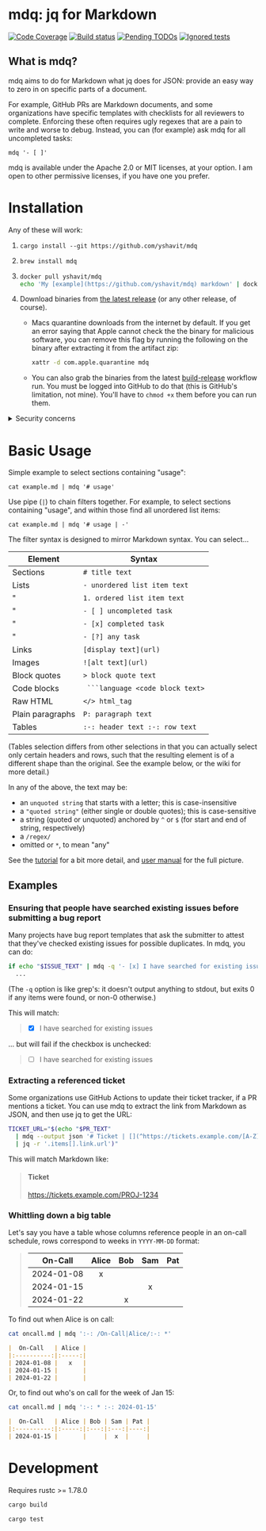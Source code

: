 # mdq: jq for Markdown

[![Code Coverage][coverage-shield]][coverage-link]
[![Build status][build-shield]][build-link]
[![Pending TODOs][todos-shield]][todos-link]
[![Ignored tests][ignoreds-shield]][ignoreds-link]

[coverage-shield]: https://img.shields.io/endpoint?url=https%3A%2F%2Fgist.githubusercontent.com%2Fyshavit%2F53901a0115b596e015a891c41fb0f256%2Fraw%2Fmdq-coverage.json

[coverage-link]: https://github.com/yshavit/mdq/actions/workflows/coverage.yml?query=branch%3Amain

[build-shield]: https://github.com/yshavit/mdq/actions/workflows/rust.yml/badge.svg

[build-link]: https://github.com/yshavit/mdq/actions/workflows/rust.yml?query=branch%3Amain

[todos-shield]: https://img.shields.io/endpoint?url=https%3A%2F%2Fgist.githubusercontent.com%2Fyshavit%2Fe7a9e9e72651da0d7d2b1fbbe56237d0%2Fraw%2Fmdq-todos.json

[todos-link]: https://github.com/search?q=repo%3Ayshavit%2Fmdq+NOT+path%3A.github%2Fworkflows%2Fcoverage.yml+NOT+path%3AREADME.md+todo&type=code

[ignoreds-shield]: https://img.shields.io/endpoint?url=https%3A%2F%2Fgist.githubusercontent.com%2Fyshavit%2F782a8dc5f77d2cf4b1c774da72636f00%2Fraw%2Fmdq-ignoreds.json

[ignoreds-link]: https://github.com/search?q=repo%3Ayshavit%2Fmdq+%28%28path%3A%2F%5C.rs%24%2F+%22%23%5Bignore%5D%22%29+OR+%28path%3Atests%2Fmd_cases+%2F%5Eignore%2F%29%29&type=code

## What is mdq?

mdq aims to do for Markdown what jq does for JSON: provide an easy way to zero in on specific parts of a document.

For example, GitHub PRs are Markdown documents, and some organizations have specific templates with checklists for all
reviewers to complete. Enforcing these often requires ugly regexes that are a pain to write and worse to debug. Instead,
you can (for example) ask mdq for all uncompleted tasks:

```shell
mdq '- [ ]'
```

mdq is available under the Apache 2.0 or MIT licenses, at your option. I am open to other permissive licenses, if you
have one you prefer.

# Installation

Any of these will work:

1. ```shell
   cargo install --git https://github.com/yshavit/mdq
   ```
2. ```shell
   brew install mdq
   ```
3. ```bash
   docker pull yshavit/mdq
   echo 'My [example](https://github.com/yshavit/mdq) markdown' | docker run --rm -i yshavit/mdq '[]()'
   ```
4. Download binaries from [the latest release] (or any other release, of course).

   - Macs quarantine downloads from the internet by default. If you get an error saying that Apple cannot check the the binary for malicious software, you can remove this flag by running the following on the binary after extracting it from the artifact zip:
     ```bash
     xattr -d com.apple.quarantine mdq
     ```
   - You can also grab the binaries from the latest [build-release] workflow run. You must be logged into GitHub to do
     that (this is GitHub's limitation, not mine). You'll have to `chmod +x` them before you can run them.

<details>
<summary>Security concerns</summary>
The release and latest-workflow binaries are built on GitHub's servers, so if you trust my code (and dependencies), and you trust GitHub,
you can trust the binaries. See https://github.com/yshavit/mdq/wiki/Release-binaries for information on how to verify them.
 </details>

[the latest release]: https://github.com/yshavit/mdq/releases/latest

[build-release]: https://github.com/yshavit/mdq/actions/workflows/build-release.yml

# Basic Usage

Simple example to select sections containing "usage":

```shell
cat example.md | mdq '# usage'
```

Use pipe (`|`) to chain filters together. For example, to select sections containing "usage", and within those find
all unordered list items:

```shell
cat example.md | mdq '# usage | -'
```

The filter syntax is designed to mirror Markdown syntax. You can select...

| Element          | Syntax                           |
|------------------|----------------------------------|
| Sections         | `# title text`                   |
| Lists            | `- unordered list item text`     |
| "                | `1. ordered list item text`      |
| "                | `- [ ] uncompleted task`         |
| "                | `- [x] completed task`           |
| "                | `- [?] any task`                 |
| Links            | `[display text](url)`            |
| Images           | `![alt text](url)`               |
| Block quotes     | `> block quote text`             |
| Code blocks      | ` ```language <code block text>` |
| Raw HTML         | `</> html_tag`                   |
| Plain paragraphs | `P: paragraph text `             |
| Tables           | `:-: header text :-: row text`   |

(Tables selection differs from other selections in that you can actually select only certain headers and rows, such that
the resulting element is of a different shape than the original. See the example below, or the wiki for more detail.)

In any of the above, the text may be:

- an `unquoted string` that starts with a letter; this is case-insensitive
- a `"quoted string"` (either single or double quotes); this is case-sensitive
- a string (quoted or unquoted) anchored by `^` or `$` (for start and end of string, respectively)
- a `/regex/`
- omitted or `*`, to mean "any"

See the [tutorial] for a bit more detail, and [user manual] for the full picture.

[tutorial]: https://github.com/yshavit/mdq/wiki/Tutorial

[user manual]: https://github.com/yshavit/mdq/wiki/Full-User-Manual

## Examples

### Ensuring that people have searched existing issues before submitting a bug report

Many projects have bug report templates that ask the submitter to attest that they've checked existing issues for possible duplicates. In mdq, you can do:

```bash
if echo "$ISSUE_TEXT" | mdq -q '- [x] I have searched for existing issues' ; then
  ...
```

(The `-q` option is like grep's: it doesn't output anything to stdout, but exits 0 if any items were found, or non-0 otherwise.)

This will match:

> - [x] I have searched for existing issues

... but will fail if the checkbox is unchecked:

> - [ ] I have searched for existing issues

### Extracting a referenced ticket

Some organizations use GitHub Actions to update their ticket tracker, if a PR mentions a ticket. You can use mdq to extract the link from Markdown as JSON, and then use jq to get the URL:

```bash
TICKET_URL="$(echo "$PR_TEXT"
  | mdq --output json '# Ticket | [](^https://tickets.example.com/[A-Z]+-\d+$)'
  | jq -r '.items[].link.url')"
```

This will match Markdown like:

> #### Ticket
>
> https://tickets.example.com/PROJ-1234

### Whittling down a big table

Let's say you have a table whose columns reference people in an on-call schedule, rows correspond to weeks in `YYYY-MM-DD` format:

> |   On-Call  | Alice | Bob | Sam | Pat |
> |:----------:|:-----:|:---:|:---:|:---:|
> | 2024-01-08 |   x   |     |     |     |
> | 2024-01-15 |       |     |  x  |     |
> | 2024-01-22 |       | x   |     |     |

To find out when Alice is on call:

```bash
cat oncall.md | mdq ':-: /On-Call|Alice/:-: *'
```
```markdown
|  On-Call   | Alice |
|:----------:|:-----:|
| 2024-01-08 |   x   |
| 2024-01-15 |       |
| 2024-01-22 |       |
```

Or, to find out who's on call for the week of Jan 15:

```bash
cat oncall.md | mdq ':-: * :-: 2024-01-15'
```
```markdown
|  On-Call   | Alice | Bob | Sam | Pat |
|:----------:|:-----:|:---:|:---:|----:|
| 2024-01-15 |       |     |  x  |     |
```

# Development

Requires rustc >= 1.78.0

```bash
cargo build
```

```bash
cargo test
```
